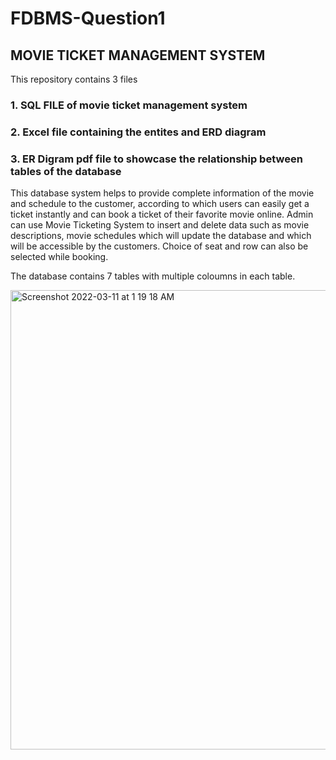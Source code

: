 # FDBMS-Question1

## MOVIE TICKET MANAGEMENT SYSTEM

This repository contains 3 files
 ### 1. SQL FILE of movie ticket management system
 ### 2. Excel file containing the entites and ERD diagram
 ### 3. ER Digram pdf file to showcase the relationship between tables of the database
 
This database system helps to provide complete information of the movie and schedule to the customer, according to which users can easily get a ticket instantly and can book a ticket of their favorite movie online. Admin can use Movie Ticketing System to insert and delete data such as movie descriptions, movie schedules which will update the database and which will be accessible by the customers. Choice of seat and row can also be selected while booking.

The database contains 7 tables with multiple coloumns in each table.


<img width="735" alt="Screenshot 2022-03-11 at 1 19 18 AM" src="https://user-images.githubusercontent.com/43646223/157743310-4729a80a-54d2-47c5-9b42-eaa49b921fa3.png">
